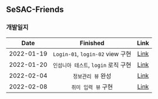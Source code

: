 ## SeSAC-Friends

### 개발일지
| Date | Finished | Link |
| :-: | :-: | :-: |
| 2022-01-19 | `Login-01`, `login-02` view 구현 | [Link](https://github.com/Brandnew-one/SeSACFriends/blob/master/DevLog/2022-01-19.MD)|
| 2022-01-20 | `인섬니아 테스트`, `login` 로직 구현 | [Link](https://github.com/Brandnew-one/SeSACFriends/blob/master/DevLog/2022-01-20.MD)|
| 2022-02-04 | `정보관리 뷰` 완성 | [Link](https://github.com/Brandnew-one/SeSACFriends/blob/master/DevLog/2022-02-05.MD)|
| 2022-02-08 | `취미 입력 뷰` 구현 | [Link](https://github.com/Brandnew-one/SeSACFriends/blob/master/DevLog/2022-02-08.MD)|
